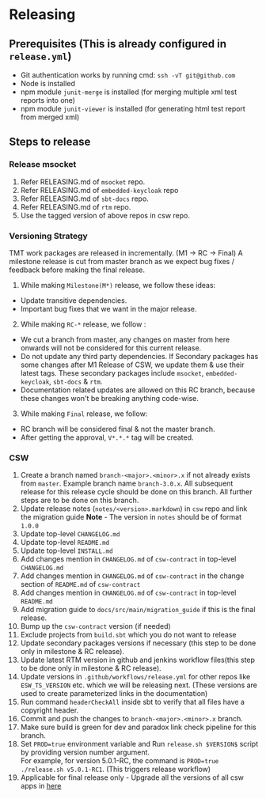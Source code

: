 # Releasing

## Prerequisites (This is already configured in `release.yml`)

* Git authentication works by running cmd: `ssh -vT git@github.com`
* Node is installed
* npm module `junit-merge` is installed (for merging multiple xml test reports into one)
* npm module `junit-viewer` is installed (for generating html test report from merged xml)

## Steps to release

### Release msocket

1. Refer RELEASING.md of `msocket` repo.
2. Refer RELEASING.md of `embedded-keycloak` repo
3. Refer RELEASING.md of `sbt-docs` repo.
4. Refer RELEASING.md of `rtm` repo.
5. Use the tagged version of above repos in csw repo.

### Versioning Strategy

TMT work packages are released in incrementally. (M1 -> RC -> Final)
A milestone release is cut from master branch as we expect bug fixes / feedback before making the final release.
1. While making `Milestone(M*)` release, we follow these ideas:
- Update transitive dependencies.
- Important bug fixes that we want in the major release.
2. While making `RC-*` release, we follow :
- We cut a branch from master, any changes on master from here onwards will not be considered for this current release.
- Do not update any third party dependencies. 
  If Secondary packages has some changes after M1 Release of CSW, we update them & use their latest tags. 
  These secondary packages include `msocket`, `embedded-keycloak`, `sbt-docs` & `rtm`.
- Documentation related updates are allowed on this RC branch, because these changes won't be breaking anything code-wise.
3. While making `Final` release, we follow: 
- RC branch will be considered final & not the master branch.
- After getting the approval, `V*.*.*` tag will be created.


### CSW

1. Create a branch named `branch-<major>.<minor>.x` if not already exists from `master`. Example branch name `branch-3.0.x`.
   All subsequent release for this release cycle should be done on this branch. All further steps are to be done on this branch.
2. Update release notes (`notes/<version>.markdown`) in `csw` repo and link the migration guide
 **Note** - The version in `notes` should be of format `1.0.0`
3. Update top-level `CHANGELOG.md`
4. Update top-level `README.md`
5. Update top-level `INSTALL.md`
6. Add changes mention in `CHANGELOG.md` of `csw-contract` in top-level `CHANGELOG.md`
7. Add changes mention in `CHANGELOG.md` of `csw-contract` in the change section of `README.md` of `csw-contract`
8. Add changes mention in `CHANGELOG.md` of `csw-contract` in top-level `README.md`
9. Add migration guide to `docs/src/main/migration_guide` if this is the final release.
10. Bump up the `csw-contract` version (if needed)
11. Exclude projects from `build.sbt` which you do not want to release
12. Update secondary packages versions if necessary (this step to be done only in milestone & RC release).
13. Update latest RTM version in github and jenkins workflow files(this step to be done only in milestone & RC release).
14. Update versions in `.github/workflows/release.yml` for other repos like `ESW_TS_VERSION` etc. which we will be releasing next. (These versions are used to create parameterized links in the documentation)
15. Run command `headerCheckAll` inside sbt to verify that all files have a copyright header.
16. Commit and push the changes to `branch-<major>.<minor>.x` branch.
17. Make sure build is green for dev and paradox link check pipeline for this branch.
18. Set `PROD=true` environment variable and Run `release.sh $VERSION$` script by providing version number argument.  
    For example, for version 5.0.1-RC, the command is `PROD=true ./release.sh v5.0.1-RC1`.  (This triggers release workflow)
19. Applicable for final release only - Upgrade all the versions of all csw apps in [here](https://github.com/tmtsoftware/osw-apps/blob/master/apps.json)
